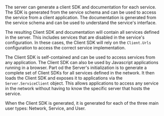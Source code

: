
The server can generate a client SDK and documentation for each service.
The SDK is generated from the service schema and can be used to access the service from a client application.
The documentation is generated from the service schema and can be used to understand the service's interface.

The resulting Client SDK and documentation will contain all services defined in the server.
This includes services that are disabled in the service's configuration.
In these cases, the Client SDK will rely on the `Client.Urls` configuration to access the correct service implementation.

The Client SDK is self-contained and can be used to access services from any application.
The Client SDK can also be used by Javascript applications running in a browser.
Part od the Server's initialization is to generate a complete set of Client SDKs for all services defined in the network.
It then loads the Client SDK and exposes it to applications via the `Server.ServiceClient` object.
This allows applications to access any service in the network without having to know the specific server that hosts the service.

When the Client SDK is generated, it is generated for each of the three main user types: Network, Service, and User.
